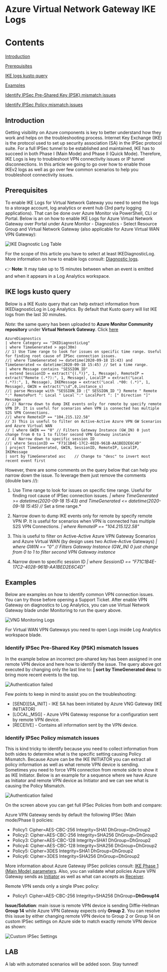 # Azure Virtual Network Gateway IKE Logs

# Contents

[Introduction](#introduction)

[Prerequisites](#prerequisites)

[IKE logs kusto query](#ike-logs-kusto-query)

[Examples](#examples)

[Identify IPSec Pre-Shared Key (PSK) mismatch issues](#identify-ipsec-pre-shared-key-psk-mismatch-issues)

[Identify IPSec Policy mismatch issues](#identify-ipsec-policy-mismatch-issues)

## Introduction

Getting visibility on Azure components is key to better understand how they work and helps on the troubleshooting process. Internet Key Exchange (IKE) is the protocol used to set up security association (SA) in the IPSec protocol suite. For a full IPSec tunnel to be established and maintained, IKE has to succeed in both Phase I (Main Mode) and Phase II (Quick Mode). Therefore, IKE Logs is key to troubleshoot VPN connectivity issues or IP tunnel disconnections. In this article we going to go over how to enable those IKEv2 logs as well as go over few common scenarios to help you troubleshoot connectivity issues.

## Prerequisites

To enable IKE Logs for Virtual Network Gateway you need to send the logs to a storage account, log analytics or event hub (3rd party logging applications). That can be done over Azure Monitor via PowerShell, CLI or Portal. Below is an on how to enable IKE Logs for Azure Virtual Network Gateway over Portal under Azure Monitor - Diagnostics - Select Resource Group and Virtual Network Gateway (also applicable for Azure Virtual WAN VPN Gateway):

![IKE Diagnostic Log Table](./IKEDiagnosticLog.png)

For the scope of this article you have to select at least IKEDiagnosticLog.
More information on how to enable logs consult: [Diagnostic logs](https://docs.microsoft.com/en-us/azure/virtual-wan/logs-metrics#diagnostic).

:point_right: **Note**: It may take up to 15 minutes between when an event is emitted and when it appears in a Log Analytics workspace.

## IKE logs kusto query

Below is a IKE Kusto query that can help extract information from IKEDiagnosticLog in Log Analytics. By default that Kusto query will list IKE logs from the last 30 minutes.

*Note:* the same query has been uploaded to **Azure Monitor Community repository** under **Virtual Network Gateway**. Click [here](https://github.com/microsoft/AzureMonitorCommunity/blob/master/Azure%20Services/Virtual%20Network%20Gateways/Queries/Diagnostics/IKE%20log%20events.kql)

```kusto
AzureDiagnostics 
| where Category == "IKEDiagnosticLog" 
| where TimeGenerated > ago(30m) 
// 1) Use Time range to look for issues on specific time range. Useful for finding root cause of IPSec connection issues.
//| where TimeGenerated >= datetime(2020-09-18 15:43) and TimeGenerated <= datetime(2020-09-18 15:45) // Set a time range.
| where Message contains "SESSION_ID"
| extend SessionID = extract("{(.*)}", 1, Message), RemoteIP = extract("Remote (.*?):", 1, Message), LocalIP = extract("Local (.*?):", 1, Message), IKEMessage = extract("Local .*00: (.*)", 1, Message), GWIN = extract("\\d",0,instance_s)
//| parse Message with "SESSION_ID :{" SESSION_ID "} Remote " Remote ":" RemotePort ": Local " Local ":" LocalPort ": [" Direction "]" Message
// 2) Narrow down to dump IKE events only for remote by specify remote VPN IP. It is useful for scenarios when VPN is connected has multiple S2S VPN Connections.
//| where RemoteIP == "104.215.122.58"
// 3) This is useful to filter on Active-Active Azure VPN GW Scenarios and Azure Virtual WAN
// | where GWIN == "0" // Filters Gateway Instance (GW_IN) 0 just change from 0 to 1 to filter second VPN Gateway instance
// 4) Narrow down to specific session ID
//| where SessionID == "F71C1B4E-17C2-4028-961B-AA1BED2E6C4D" 
| project TimeGenerated, GWIN, SessionID, RemoteIP, LocalIP, IKEMessage
| sort by TimeGenerated asc    // Change to "desc" to invert most recent event first
```

However, there are some comments on the query below that can help you narrow down the issue. To leverage them just remove the comments (double bars //):

1) Use Time range to look for issues on specific time range. Useful for finding root cause of IPSec connection issues.
*| where TimeGenerated >= datetime(2020-09-18 15:43) and TimeGenerated <= datetime(2020-09-18 15:45) //* Set a time range.*

2) Narrow down to dump IKE events only for remote by specify remote VPN IP. It is useful for scenarios when VPN is connected has multiple S2S VPN Connections.
*| where RemoteIP == "104.215.122.58"*

3) This is useful to filter on Active-Active Azure VPN Gateway Scenarios and Azure Virtual WAN (by design uses two Active-Active Gateways)
*| where GWIN == "0" // Filters Gateway Instance (GW_IN) 0 just change from 0 to 1 to filter second VPN Gateway instance*

4) Narrow down to specific session ID
*| where SessionID == "F71C1B4E-17C2-4028-961B-AA1BED2E6C4D"*

## Examples

Below are examples on how to identify common VPN connection issues. You can try those before opening a Support Ticket. After enable VPN Gateway on diagnostics to Log Analytics, you can use Virtual Network Gateway blade under Monitoring to run the query above.

![VNG Monitoring Logs](./VNG-monitoring-logs.png)

For Virtual WAN VPN Gateways you need to open Logs inside Log Analytics workspace blade.

### Identify IPSec Pre-Shared Key (PSK) mismatch Issues

In the example below an incorrect pre-shared key has been assigned in one remote VPN device and here how to identify the issue. The query above got executed by changing only the last line to: **| sort by TimeGenerated desc** to bring more recent events to the top.

![Authentication failed](./shared-key-auth-failed.png)

Few points to keep in mind to assist you on the troubleshooting:

- [SEND][SA_INIT] - IKE SA has been initiated by Azure VNG Gateway (IKE INITIATOR)
- [LOCAL_MSG] - Azure VPN Gateway response for a configuration sent by remote VPN device.
- [RECEIVE] - Contains all information sent by the VPN device.

### Identify IPSec Policy mismatch issues

This is kind tricky to identify because you need to collect information from both sides to determine what is the specific setting causing Policy Mismatch. Because Azure can be the IKE INITIATOR you can extract all policy information as well as what remote VPN device is sending. Sometimes you need to force VPN connection from remote side to show it as IKE Initiator. Below is an example for a sequence where we have Azure as Initiator and remote VPN device as Initiator and we can see what is causing the Policy Mismatch.

![Authentication failed](./policy-mismatch.png)

On the screen above you can get full IPSec Policies from both and compare:

Azure VPN Gateway sends by default the following IPSec (Main mode/Phase I) policies:
- Policy1: Cipher=AES-CBC-256 Integrity=SHA1 DhGroup=DhGroup2
- Policy2: Cipher=AES-CBC-256 Integrity=SHA256 DhGroup=DhGroup2
- Policy3: Cipher=AES-CBC-128 Integrity=SHA1 DhGroup=DhGroup2
- Policy4: Cipher=AES-CBC-128 Integrity=SHA256 DhGroup=DhGroup2
- Policy5: Cipher=3DES Integrity=SHA1 DhGroup=DhGroup2
- Policy6: Cipher=3DES Integrity=SHA256 DhGroup=DhGroup2

More information about Azure Gateway IPSec policies consult: [IKE Phase 1 (Main Mode) parameters](https://docs.microsoft.com/en-us/azure/vpn-gateway/vpn-gateway-about-vpn-devices#ike-phase-1-main-mode-parameters). Also, you can validate what policies Azure VPN Gateway sends as [Initiator](https://docs.microsoft.com/en-us/azure/vpn-gateway/vpn-gateway-about-vpn-devices#azure-gateway-as-initiator) as well as what can accepts as [Receiver](https://docs.microsoft.com/en-us/azure/vpn-gateway/vpn-gateway-about-vpn-devices#azure-gateway-as-responder).

Remote VPN sends only a single IPsec policy:
- Policy1: Cipher=AES-CBC-256 Integrity=SHA256 DhGroup=**DhGroup14**

**Issue/Solution**: main issue is remote VPN device is sending Diffie-Hellman **Group 14** while Azure VPN Gateway expects only **Group 2**. You can resolve this issue by either changing remote VPN device to Group 2 or Group 14 on custom IPSec settings on Azure side to match exactly remote VPN device as shown:

![Custom IPSec Settings](custom-ipsec-settings.png)

## LAB
A lab with automated scenarios will be added soon. Stay tunned!
